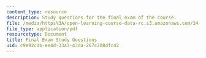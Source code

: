 ```yaml
---
content_type: resource
description: Study questions for the final exam of the course.
file: /media/https%3A/open-learning-course-data-rc.s3.amazonaws.com/24-02-moral-problems-and-the-good-life-fall-2008/c9e92cdbee4d33a343da267c208dfc42_exam_guide.pdf
file_type: application/pdf
resourcetype: Document
title: Final Exam Study Questions
uid: c9e92cdb-ee4d-33a3-43da-267c208dfc42
---
```


